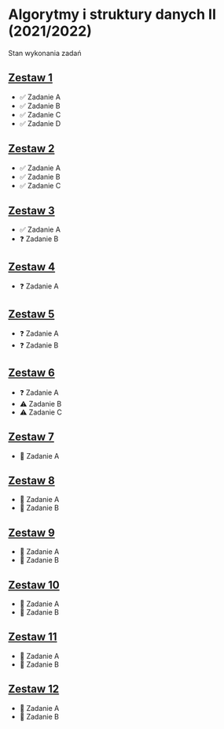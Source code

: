 # Algorytmy i struktury danych II (2021/2022)

Stan wykonania zadań

## [Zestaw 1](Zestaw%2001)

- :white_check_mark: Zadanie A
- :white_check_mark: Zadanie B
- :white_check_mark: Zadanie C
- :white_check_mark: Zadanie D

## [Zestaw 2](Zestaw%2002)

- :white_check_mark: Zadanie A
- :white_check_mark: Zadanie B
- :white_check_mark: Zadanie C

## [Zestaw 3](Zestaw%2003)

- :white_check_mark: Zadanie A
- :question: Zadanie B

## [Zestaw 4](Zestaw%2004)

- :question: Zadanie A

## [Zestaw 5](Zestaw%2005)

- :question: Zadanie A
- :question: Zadanie B

## [Zestaw 6](Zestaw%2006)

- :question: Zadanie A
- :warning: Zadanie B
- :warning: Zadanie C

## [Zestaw 7](Zestaw%2007)

- :black_square_button: Zadanie A

## [Zestaw 8](Zestaw%2008)

- :black_square_button: Zadanie A
- :black_square_button: Zadanie B

## [Zestaw 9](Zestaw%2009)

- :black_square_button: Zadanie A
- :black_square_button: Zadanie B

## [Zestaw 10](Zestaw%2010)

- :black_square_button: Zadanie A
- :black_square_button: Zadanie B

## [Zestaw 11](Zestaw%2011)

- :black_square_button: Zadanie A
- :black_square_button: Zadanie B

## [Zestaw 12](Zestaw%2012)

- :black_square_button: Zadanie A
- :black_square_button: Zadanie B
